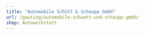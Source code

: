 ```yaml
---
title: "Automobile Schütt & Schaupp GmbH"
url: /gauting/automobile-schuett-und-schaupp-gmbh/
shop: Autowerkstatt
---
```

